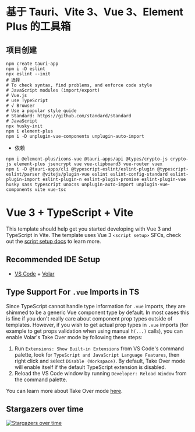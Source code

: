 # 基于 Tauri、Vite 3、Vue 3、Element Plus 的工具箱

## 项目创建

```shell
npm create tauri-app
npm i -D eslint
npx eslint --init
# 选择
# To check syntax, find problems, and enforce code style
# JavaScript modules (import/export)
# Vue.js
# use TypeScript
# √ Browser
# Use a popular style guide
# Standard: https://github.com/standard/standard
# JavaScript
npx husky-init
npm i element-plus
npm i -D unplugin-vue-components unplugin-auto-import
```

- 依赖

```shell
npm i @element-plus/icons-vue @tauri-apps/api @types/crypto-js crypto-js element-plus jsencrypt vue vue-clipboard3 vue-router vuex
npm i -D @tauri-apps/cli @typescript-eslint/eslint-plugin @typescript-eslint/parser @vitejs/plugin-vue eslint eslint-config-standard eslint-plugin-import eslint-plugin-n eslint-plugin-promise eslint-plugin-vue husky sass typescript unocss unplugin-auto-import unplugin-vue-components vite vue-tsc
```

# Vue 3 + TypeScript + Vite

This template should help get you started developing with Vue 3 and TypeScript in Vite. The template uses Vue
3 `<script setup>` SFCs, check out
the [script setup docs](https://v3.vuejs.org/api/sfc-script-setup.html#sfc-script-setup) to learn more.

## Recommended IDE Setup

- [VS Code](https://code.visualstudio.com/) + [Volar](https://marketplace.visualstudio.com/items?itemName=Vue.volar)

## Type Support For `.vue` Imports in TS

Since TypeScript cannot handle type information for `.vue` imports, they are shimmed to be a generic Vue component type
by default. In most cases this is fine if you don't really care about component prop types outside of templates.
However, if you wish to get actual prop types in `.vue` imports (for example to get props validation when using
manual `h(...)` calls), you can enable Volar's Take Over mode by following these steps:

1. Run `Extensions: Show Built-in Extensions` from VS Code's command palette, look
   for `TypeScript and JavaScript Language Features`, then right click and select `Disable (Workspace)`. By default,
   Take Over mode will enable itself if the default TypeScript extension is disabled.
2. Reload the VS Code window by running `Developer: Reload Window` from the command palette.

You can learn more about Take Over mode [here](https://github.com/johnsoncodehk/volar/discussions/471).

## Stargazers over time

[![Stargazers over time](https://starchart.cc/xuxiaowei-tools/xuxiaowei-tools.svg)](https://starchart.cc/xuxiaowei-tools/xuxiaowei-tools)
